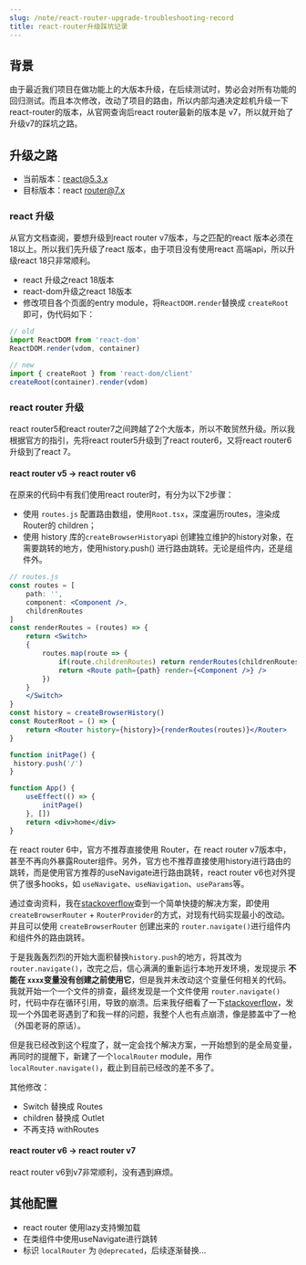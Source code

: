 ```yaml
---
slug: /note/react-router-upgrade-troubleshooting-record
title: react-router升级踩坑记录
---
```

## 背景
由于最近我们项目在做功能上的大版本升级，在后续测试时，势必会对所有功能的回归测试。而且本次修改，改动了项目的路由，所以内部沟通决定趁机升级一下react-router的版本，从官网查询后react router最新的版本是 v7，所以就开始了升级v7的踩坑之路。

## 升级之路
- 当前版本：react@5.3.x
- 目标版本：react router@7.x

### react 升级
从官方文档查阅，要想升级到react router v7版本，与之匹配的react 版本必须在 18以上。所以我们先升级了react 版本，由于项目没有使用react 高端api，所以升级react 18只非常顺利。
- react 升级之react 18版本
- react-dom升级之react 18版本
- 修改项目各个页面的entry module，将`ReactDOM.render`替换成 `createRoot`即可，伪代码如下：
```jsx
// old
import ReactDOM from 'react-dom'
ReactDOM.render(vdom, container) 

// new
import { createRoot } from 'react-dom/client'
createRoot(container).render(vdom)
```

### react router 升级
react router5和react router7之间跨越了2个大版本，所以不敢贸然升级。所以我根据官方的指引，先将react router5升级到了react router6，又将react router6升级到了react 7。

#### react router v5 ->  react router v6
在原来的代码中有我们使用react router时，有分为以下2步骤：
- 使用 `routes.js` 配置路由数组，使用`Root.tsx`，深度遍历routes，渲染成 Router的 children；
- 使用 history 库的`createBrowserHistory`api 创建独立维护的history对象，在需要跳转的地方，使用history.push() 进行路由跳转。无论是组件内，还是组件外。

```jsx
// routes.js
const routes = [
	path: '',
	component: <Component />,
	childrenRoutes
]
const renderRoutes = (routes) => {
	return <Switch>
	{
		routes.map(route => {
			if(route.childrenRoutes) return renderRoutes(childrenRoutes)
			return <Route path={path} render={<Component />} />
		})
	}
	</Switch>
} 
const history = createBrowserHistory()
const RouterRoot = () => {
	return <Router history={history}>{renderRoutes(routes)}</Router>
}

function initPage() {
 history.push('/')
}

function App() {
	useEffect(() => {
		initPage()
	}, [])
	return <div>home</div>
}
```

在 react router 6中，官方不推荐直接使用 Router，在 react router v7版本中，甚至不再向外暴露Router组件。另外，官方也不推荐直接使用history进行路由的跳转，而是使用官方推荐的useNavigate进行路由跳转，react router v6也对外提供了很多hooks，如 `useNavigate`、`useNavigation`、`useParams`等。

通过查询资料，我在[stackoverflow](https://stackoverflow.com/questions/69871987/react-router-v6-navigate-outside-of-components)查到一个简单快捷的解决方案，即使用 `createBrowserRouter` + `RouterProvider`的方式，对现有代码实现最小的改动。并且可以使用 `createBrowserRouter` 创建出来的 `router.navigate()`进行组件内和组件外的路由跳转。

于是我轰轰烈烈的开始大面积替换`history.push`的地方，将其改为`router.navigate()`，改完之后，信心满满的重新运行本地开发环境，发现提示 **不能在 `xxxx`变量没有创建之前使用它**，但是我并未改动这个变量任何相关的代码。我就开始一个一个文件的排查，最终发现是一个文件使用 `router.navigate()` 时，代码中存在循环引用，导致的崩溃。后来我仔细看了一下[stackoverflow](https://stackoverflow.com/questions/69871987/react-router-v6-navigate-outside-of-components)，发现一个外国老哥遇到了和我一样的问题，我整个人也有点崩溃，像是膝盖中了一枪（外国老哥的原话）。

但是我已经改到这个程度了，就一定会找个解决方案，一开始想到的是全局变量，再同时的提醒下，新建了一个`localRouter` module，用作 `localRouter.navigate()`，截止到目前已经改的差不多了。

其他修改：
- Switch 替换成 Routes
- children 替换成 Outlet
- 不再支持 withRoutes


#### react router v6 ->  react router v7
react router v6到v7非常顺利，没有遇到麻烦。


## 其他配置
- react router 使用lazy支持懒加载
- 在类组件中使用useNavigate进行跳转
- 标识 `localRouter` 为 `@deprecated`，后续逐渐替换...

